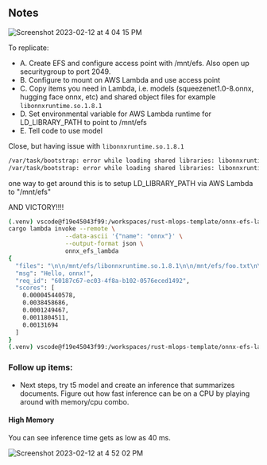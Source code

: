 ## Notes

![Screenshot 2023-02-12 at 4 04 15 PM](https://user-images.githubusercontent.com/58792/218337046-e240d0e4-0406-4920-8c07-429cde193741.png)

To replicate:

* A.  Create EFS and configure access point with /mnt/efs.  Also open up securitygroup to port 2049.
* B.  Configure to mount on AWS Lambda and use access point
* C.  Copy items you need in Lambda, i.e. models (squeezenet1.0-8.onnx, hugging face onnx, etc) and shared object files for example `libonnxruntime.so.1.8.1`
* D.  Set environmental variable for AWS Lambda runtime for LD_LIBRARY_PATH to point to /mnt/efs
* E.  Tell code to use model

Close, but having issue with `libonnxruntime.so.1.8.1`

```bash
/var/task/bootstrap: error while loading shared libraries: libonnxruntime.so.1.8.1: cannot open shared object file: No such file or directory
/var/task/bootstrap: error while loading shared libraries: libonnxruntime.so.1.8.1: cannot open shared object file: No such file or directory
```

one way to get around this is to setup LD_LIBRARY_PATH via AWS Lambda to "/mnt/efs"

AND VICTORY!!!!

```bash
(.venv) vscode@f19e45043f99:/workspaces/rust-mlops-template/onnx-efs-lambda$ make invoke
cargo lambda invoke --remote \
                --data-ascii '{"name": "onnx"}' \
                --output-format json \
                onnx_efs_lambda
{
  "files": "\n\n/mnt/efs/libonnxruntime.so.1.8.1\n\n/mnt/efs/foo.txt\n\n/mnt/efs/squeezenet1.0-8.onnx\n\n/mnt/efs/squeezenet1.0-12.onnx",
  "msg": "Hello, onnx!",
  "req_id": "60187c67-ec03-4f8a-b102-0576eced1492",
  "scores": [
    0.000045440578,
    0.0038458686,
    0.0001249467,
    0.0011804511,
    0.00131694
  ]
}
(.venv) vscode@f19e45043f99:/workspaces/rust-mlops-template/onnx-efs-lambda$ 
```

### Follow up items:

* Next steps, try t5 model and create an inference that summarizes documents.  Figure out how fast inference can be on a CPU by playing around with memory/cpu combo.


#### High Memory

You can see inference time gets as low as 40 ms.

![Screenshot 2023-02-12 at 4 52 02 PM](https://user-images.githubusercontent.com/58792/218339408-5c6fd1b9-0844-406d-8a4e-0d95ecf5a230.png)





